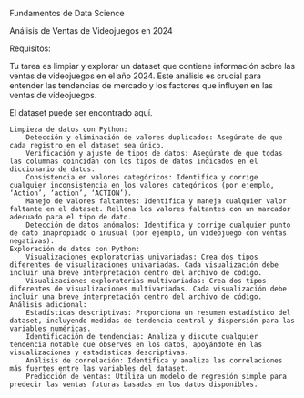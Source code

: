 Fundamentos de Data Science

Análisis de Ventas de Videojuegos en 2024

Requisitos:

Tu tarea es limpiar y explorar un dataset que contiene información sobre las ventas de videojuegos en el año 2024. Este análisis es crucial para entender las tendencias de mercado y los factores que influyen en las ventas de videojuegos.

El dataset puede ser encontrado aquí.

    Limpieza de datos con Python:
        Detección y eliminación de valores duplicados: Asegúrate de que cada registro en el dataset sea único.
        Verificación y ajuste de tipos de datos: Asegúrate de que todas las columnas coincidan con los tipos de datos indicados en el diccionario de datos.
        Consistencia en valores categóricos: Identifica y corrige cualquier inconsistencia en los valores categóricos (por ejemplo, ‘Action’, ‘action’, ‘ACTION’).
        Manejo de valores faltantes: Identifica y maneja cualquier valor faltante en el dataset. Rellena los valores faltantes con un marcador adecuado para el tipo de dato.
        Detección de datos anómalos: Identifica y corrige cualquier punto de dato inapropiado o inusual (por ejemplo, un videojuego con ventas negativas).
    Exploración de datos con Python:
        Visualizaciones exploratorias univariadas: Crea dos tipos diferentes de visualizaciones univariadas. Cada visualización debe incluir una breve interpretación dentro del archivo de código.
        Visualizaciones exploratorias multivariadas: Crea dos tipos diferentes de visualizaciones multivariadas. Cada visualización debe incluir una breve interpretación dentro del archivo de código.
    Análisis adicional:
        Estadísticas descriptivas: Proporciona un resumen estadístico del dataset, incluyendo medidas de tendencia central y dispersión para las variables numéricas.
        Identificación de tendencias: Analiza y discute cualquier tendencia notable que observes en los datos, apoyándote en las visualizaciones y estadísticas descriptivas.
        Análisis de correlación: Identifica y analiza las correlaciones más fuertes entre las variables del dataset.
        Predicción de ventas: Utiliza un modelo de regresión simple para predecir las ventas futuras basadas en los datos disponibles.
